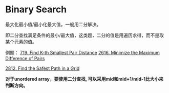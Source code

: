 # Binary Search

最大化最小值/最小化最大值，一般用二分解决。

即二分查找满足条件的最小/最大值，这类题，二分的值是用遍历求得，而不是取某个元素的值。

例题：
[719. Find K-th Smallest Pair Distance](https://leetcode.com/problems/find-k-th-smallest-pair-distance/)
[2616. Minimize the Maximum Difference of Pairs](https://leetcode.com/problems/minimize-the-maximum-difference-of-pairs/)

[2812. Find the Safest Path in a Grid](https://leetcode.com/problems/find-the-safest-path-in-a-grid/)

**对于unordered array，要使用二分查找, 可以采用mid和mid+1/mid-1比大小来判断方向。**
